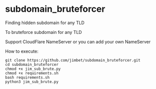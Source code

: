 # subdomain_bruteforcer
Finding hidden subdomain for any TLD

To bruteforce subdomain for any TLD

Support CloudFlare NameServer or you can add your own NameServer

How to execute:

```
git clone https://github.com/jimbet/subdomain_bruteforcer.git
cd subdomain_bruteforcer
chmod +x jim_sub_brute.py
chmod +x requirements.sh
bash requirements.sh
python3 jim_sub_brute.py
```
